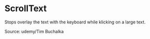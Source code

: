 # ScrollText

Stops overlay the text with the keyboard while klicking on a large text. 

Source: udemy/Tim Buchalka
